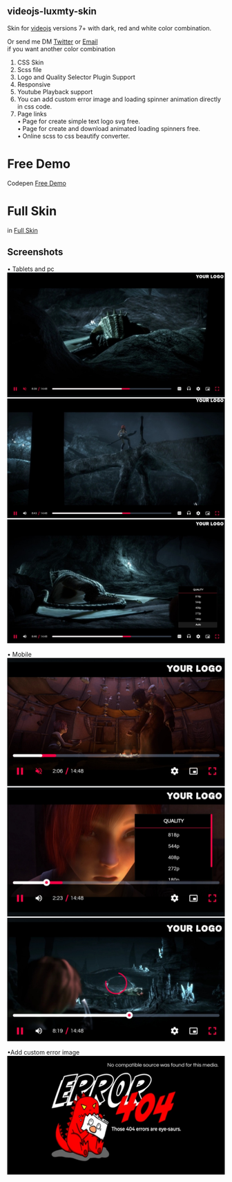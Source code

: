 ## videojs-luxmty-skin
Skin for [videojs](http://videojs.com/) versions 7+ with dark, red and white color combination.<br>

Or send me DM [Twitter](https://www.twitter.com/EmilioSGZ_) or [Email](https://emiliosalasgzz@gmail.com) <br>
if you want another color combination <br>
1. CSS Skin <br>
2. Scss file <br>
3. Logo and Quality Selector Plugin Support <br>
4. Responsive <br>
5. Youtube Playback support </br>
6. You can add custom error image and loading spinner animation directly in css code. <br>
7. Page links <br>
• Page for create simple text logo svg free. <br>
• Page for create and download animated loading spinners free. <br>
• Online scss to css beautify converter. <br>

# Free Demo
Codepen [Free Demo](https://codepen.io/emiliosg11/pen/yLqzeeb) <br>

# Full Skin 
 in [Full Skin](https://ko-fi.com/s/edb613e555) <br>

## Screenshots
• Tablets and pc
![demo](https://raw.githubusercontent.com/EmilioSG11/video.js-luxmty-skin/main/Images/Tablets-pc1.jpg)
![demo](https://raw.githubusercontent.com/EmilioSG11/video.js-luxmty-skin/main/Images/Tablets-pc2.jpg)
![demo](https://raw.githubusercontent.com/EmilioSG11/video.js-luxmty-skin/main/Images/Tablets-pc3.jpg)

• Mobile
![demo](https://raw.githubusercontent.com/EmilioSG11/video.js-luxmty-skin/main/Images/mobile1.jpg)
![demo](https://raw.githubusercontent.com/EmilioSG11/video.js-luxmty-skin/main/Images/mobile2.jpg)
![demo](https://raw.githubusercontent.com/EmilioSG11/video.js-luxmty-skin/main/Images/Mobile3.jpg)

•Add custom error image
![demo](https://raw.githubusercontent.com/EmilioSG11/video.js-luxmty-skin/main/Images/IMG_20230117_144525.jpg)
